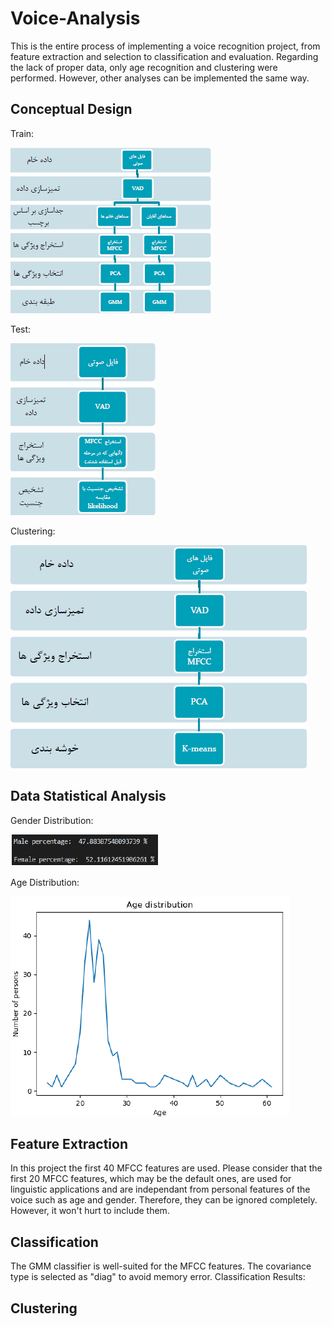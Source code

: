 # Voice-Analysis
This is the entire process of implementing a voice recognition project, from feature extraction and selection to classification and evaluation. Regarding the lack of proper data, only age recognition and clustering were performed. However, other analyses can be implemented the same way.
## Conceptual Design
Train:

![train](/img/train.png)

Test:

![train](/img/test.png)

Clustering:

![train](/img/cluster.png)
## Data Statistical Analysis
Gender Distribution:

![gender](/img/gender.png)

Age Distribution:

![age](/img/age.png)

## Feature Extraction
In this project the first 40 MFCC features are used. Please consider that the first 20 MFCC features, which may be the default ones, are used for linguistic applications and are independant from personal features of the voice such as age and gender. Therefore, they can be ignored completely. However, it won't hurt to include them. 
## Classification
The GMM classifier is well-suited for the MFCC features. The covariance type is selected as "diag" to avoid memory error. 
Classification Results:


## Clustering
